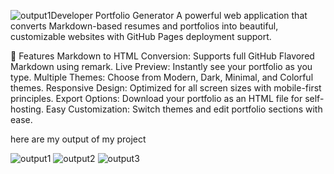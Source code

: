 ![output1](https://github.com/user-attachments/assets/6b34df67-b918-4296-9e75-41b768a74683)Developer Portfolio Generator
A powerful web application that converts Markdown-based resumes and portfolios into beautiful, customizable websites with GitHub Pages deployment support.

🚀 Features
Markdown to HTML Conversion: Supports full GitHub Flavored Markdown using remark.
Live Preview: Instantly see your portfolio as you type.
Multiple Themes: Choose from Modern, Dark, Minimal, and Colorful themes.
Responsive Design: Optimized for all screen sizes with mobile-first principles.
Export Options: Download your portfolio as an HTML file for self-hosting.
Easy Customization: Switch themes and edit portfolio sections with ease.

here are my output of my project

![output1](https://github.com/user-attachments/assets/2aeeb009-f73d-42a8-9ee0-04b4b57b36ff)
![output2](https://github.com/user-attachments/assets/03369db4-d465-46f2-9ff2-7b84be088a40)
![output3](https://github.com/user-attachments/assets/85eaf075-ee73-4afd-9081-1fa489092eaa)



